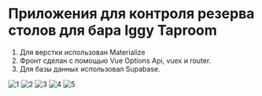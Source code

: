 # Приложения для контроля резерва столов для бара Iggy Taproom
1. Для верстки использован Materialize
2. Фронт сделан с помощью Vue Options Api, vuex и router.
3. Для базы данных использовал Supabase.
   

![1](https://github.com/StaburovAlexey/iggy-reservation-vue/assets/121376881/1ee6cf42-3eb0-4079-a6c6-d6e0679f590c)
![2](https://github.com/StaburovAlexey/iggy-reservation-vue/assets/121376881/e8cb798d-6699-4395-8167-e04090b47703)
![3](https://github.com/StaburovAlexey/iggy-reservation-vue/assets/121376881/07be0a2b-5ed8-4332-8038-09eaa8f894f7)
![4](https://github.com/StaburovAlexey/iggy-reservation-vue/assets/121376881/adb1acb2-f798-47a8-b697-7ae47c9c131e)
![5](https://github.com/StaburovAlexey/iggy-reservation-vue/assets/121376881/52bd7747-1b09-45d4-b67a-ddf8382b8a62)
